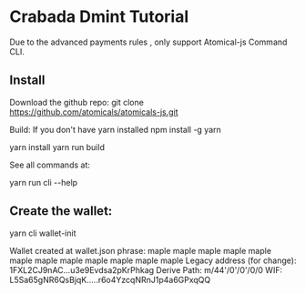 # Crabada  Dmint Tutorial
Due to the advanced payments rules , only support Atomical-js Command CLI.
## Install
Download the github repo:
git clone https://github.com/atomicals/atomicals-js.git

Build:
 If you don't have yarn installed
 npm install -g yarn

yarn install
yarn run build

See all commands at:

yarn run cli --help

## Create the wallet:

yarn cli wallet-init

>>>

Wallet created at wallet.json
phrase: maple maple maple maple maple maple maple maple maple maple maple maple
Legacy address (for change): 1FXL2CJ9nAC...u3e9Evdsa2pKrPhkag
Derive Path: m/44'/0'/0'/0/0
WIF: L5Sa65gNR6QsBjqK.....r6o4YzcqNRnJ1p4a6GPxqQQ
